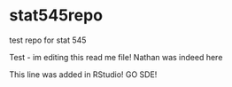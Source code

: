 # stat545repo
test repo for stat 545

Test - im editing this read me file!
Nathan was indeed here

This line was added in RStudio! GO SDE!